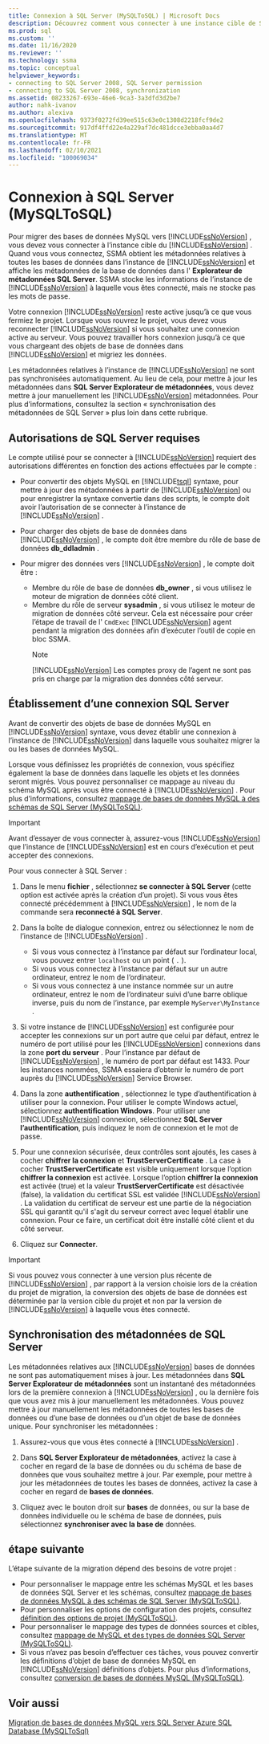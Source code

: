 ```yaml
---
title: Connexion à SQL Server (MySQLToSQL) | Microsoft Docs
description: Découvrez comment vous connecter à une instance cible de SQL Server pour migrer des bases de données MySQL. SSMA obtient des métadonnées sur les bases de données dans SQL Server.
ms.prod: sql
ms.custom: ''
ms.date: 11/16/2020
ms.reviewer: ''
ms.technology: ssma
ms.topic: conceptual
helpviewer_keywords:
- connecting to SQL Server 2008, SQL Server permission
- connecting to SQL Server 2008, synchronization
ms.assetid: 08233267-693e-46e6-9ca3-3a3dfd3d2be7
author: nahk-ivanov
ms.author: alexiva
ms.openlocfilehash: 9373f0272fd39ee515c63e0c1308d2218fcf9de2
ms.sourcegitcommit: 917df4ffd22e4a229af7dc481dcce3ebba0aa4d7
ms.translationtype: MT
ms.contentlocale: fr-FR
ms.lasthandoff: 02/10/2021
ms.locfileid: "100069034"
---
```

# <a name="connecting-to-sql-server-mysqltosql"></a>Connexion à SQL Server (MySQLToSQL)

Pour migrer des bases de données MySQL vers [!INCLUDE[ssNoVersion](../../includes/ssnoversion-md.md)] , vous devez vous connecter à l’instance cible du [!INCLUDE[ssNoVersion](../../includes/ssnoversion-md.md)] . Quand vous vous connectez, SSMA obtient les métadonnées relatives à toutes les bases de données dans l’instance de [!INCLUDE[ssNoVersion](../../includes/ssnoversion-md.md)] et affiche les métadonnées de la base de données dans l' **Explorateur de métadonnées SQL Server**. SSMA stocke les informations de l’instance de [!INCLUDE[ssNoVersion](../../includes/ssnoversion-md.md)] à laquelle vous êtes connecté, mais ne stocke pas les mots de passe.

Votre connexion [!INCLUDE[ssNoVersion](../../includes/ssnoversion-md.md)] reste active jusqu’à ce que vous fermiez le projet. Lorsque vous rouvrez le projet, vous devez vous reconnecter [!INCLUDE[ssNoVersion](../../includes/ssnoversion-md.md)] si vous souhaitez une connexion active au serveur. Vous pouvez travailler hors connexion jusqu’à ce que vous chargeant des objets de base de données dans [!INCLUDE[ssNoVersion](../../includes/ssnoversion-md.md)] et migriez les données.

Les métadonnées relatives à l’instance de [!INCLUDE[ssNoVersion](../../includes/ssnoversion-md.md)] ne sont pas synchronisées automatiquement. Au lieu de cela, pour mettre à jour les métadonnées dans **SQL Server Explorateur de métadonnées**, vous devez mettre à jour manuellement les [!INCLUDE[ssNoVersion](../../includes/ssnoversion-md.md)] métadonnées. Pour plus d’informations, consultez la section « synchronisation des métadonnées de SQL Server » plus loin dans cette rubrique.

## <a name="required-sql-server-permissions"></a>Autorisations de SQL Server requises

Le compte utilisé pour se connecter à [!INCLUDE[ssNoVersion](../../includes/ssnoversion-md.md)] requiert des autorisations différentes en fonction des actions effectuées par le compte :

- Pour convertir des objets MySQL en [!INCLUDE[tsql](../../includes/tsql-md.md)] syntaxe, pour mettre à jour des métadonnées à partir de [!INCLUDE[ssNoVersion](../../includes/ssnoversion-md.md)] ou pour enregistrer la syntaxe convertie dans des scripts, le compte doit avoir l’autorisation de se connecter à l’instance de [!INCLUDE[ssNoVersion](../../includes/ssnoversion-md.md)] .

- Pour charger des objets de base de données dans [!INCLUDE[ssNoVersion](../../includes/ssnoversion-md.md)] , le compte doit être membre du rôle de base de données **db_ddladmin** .

- Pour migrer des données vers [!INCLUDE[ssNoVersion](../../includes/ssnoversion-md.md)] , le compte doit être :
  - Membre du rôle de base de données **db_owner** , si vous utilisez le moteur de migration de données côté client.
  - Membre du rôle de serveur **sysadmin** , si vous utilisez le moteur de migration de données côté serveur. Cela est nécessaire pour créer l’étape de travail de l' `CmdExec` [!INCLUDE[ssNoVersion](../../includes/ssnoversion-md.md)] agent pendant la migration des données afin d’exécuter l’outil de copie en bloc SSMA.
    > [!NOTE]
    > [!INCLUDE[ssNoVersion](../../includes/ssnoversion-md.md)] Les comptes proxy de l’agent ne sont pas pris en charge par la migration des données côté serveur.

## <a name="establishing-a-sql-server-connection"></a>Établissement d’une connexion SQL Server

Avant de convertir des objets de base de données MySQL en [!INCLUDE[ssNoVersion](../../includes/ssnoversion-md.md)] syntaxe, vous devez établir une connexion à l’instance de [!INCLUDE[ssNoVersion](../../includes/ssnoversion-md.md)] dans laquelle vous souhaitez migrer la ou les bases de données MySQL.

Lorsque vous définissez les propriétés de connexion, vous spécifiez également la base de données dans laquelle les objets et les données seront migrés. Vous pouvez personnaliser ce mappage au niveau du schéma MySQL après vous être connecté à [!INCLUDE[ssNoVersion](../../includes/ssnoversion-md.md)] . Pour plus d’informations, consultez [mappage de bases de données MySQL à des schémas de SQL Server &#40;MySQLToSQL&#41;](../../ssma/mysql/mapping-mysql-databases-to-sql-server-schemas-mysqltosql.md).

> [!IMPORTANT]
> Avant d’essayer de vous connecter à, assurez-vous [!INCLUDE[ssNoVersion](../../includes/ssnoversion-md.md)] que l’instance de [!INCLUDE[ssNoVersion](../../includes/ssnoversion-md.md)] est en cours d’exécution et peut accepter des connexions.

Pour vous connecter à SQL Server :

1. Dans le menu **fichier** , sélectionnez **se connecter à SQL Server** (cette option est activée après la création d’un projet).
   Si vous vous êtes connecté précédemment à [!INCLUDE[ssNoVersion](../../includes/ssnoversion-md.md)] , le nom de la commande sera **reconnecté à SQL Server**.

2. Dans la boîte de dialogue connexion, entrez ou sélectionnez le nom de l’instance de [!INCLUDE[ssNoVersion](../../includes/ssnoversion-md.md)] .
   - Si vous vous connectez à l’instance par défaut sur l’ordinateur local, vous pouvez entrer `localhost` ou un point ( `.` ).
   - Si vous vous connectez à l’instance par défaut sur un autre ordinateur, entrez le nom de l’ordinateur.
   - Si vous vous connectez à une instance nommée sur un autre ordinateur, entrez le nom de l’ordinateur suivi d’une barre oblique inverse, puis du nom de l’instance, par exemple `MyServer\MyInstance` .

3. Si votre instance de [!INCLUDE[ssNoVersion](../../includes/ssnoversion-md.md)] est configurée pour accepter les connexions sur un port autre que celui par défaut, entrez le numéro de port utilisé pour les [!INCLUDE[ssNoVersion](../../includes/ssnoversion-md.md)] connexions dans la zone **port du serveur** . Pour l’instance par défaut de [!INCLUDE[ssNoVersion](../../includes/ssnoversion-md.md)] , le numéro de port par défaut est 1433. Pour les instances nommées, SSMA essaiera d’obtenir le numéro de port auprès du [!INCLUDE[ssNoVersion](../../includes/ssnoversion-md.md)] Service Browser.

4. Dans la zone **authentification** , sélectionnez le type d’authentification à utiliser pour la connexion. Pour utiliser le compte Windows actuel, sélectionnez **authentification Windows**. Pour utiliser une [!INCLUDE[ssNoVersion](../../includes/ssnoversion-md.md)] connexion, sélectionnez **SQL Server l’authentification**, puis indiquez le nom de connexion et le mot de passe.

5. Pour une connexion sécurisée, deux contrôles sont ajoutés, les cases à cocher **chiffrer la connexion** et **TrustServerCertificate** . La case à cocher **TrustServerCertificate** est visible uniquement lorsque l’option **chiffrer la connexion** est activée. Lorsque l’option **chiffrer la connexion** est activée (true) et la valeur **TrustServerCertificate** est désactivée (false), la validation du certificat SSL est validée [!INCLUDE[ssNoVersion](../../includes/ssnoversion-md.md)] . La validation du certificat de serveur est une partie de la négociation SSL qui garantit qu'il s'agit du serveur correct avec lequel établir une connexion. Pour ce faire, un certificat doit être installé côté client et du côté serveur.

6. Cliquez sur **Connecter**.

> [!IMPORTANT]
> Si vous pouvez vous connecter à une version plus récente de [!INCLUDE[ssNoVersion](../../includes/ssnoversion-md.md)] , par rapport à la version choisie lors de la création du projet de migration, la conversion des objets de base de données est déterminée par la version cible du projet et non par la version de [!INCLUDE[ssNoVersion](../../includes/ssnoversion-md.md)] à laquelle vous êtes connecté.

## <a name="synchronizing-sql-server-metadata"></a>Synchronisation des métadonnées de SQL Server

Les métadonnées relatives aux [!INCLUDE[ssNoVersion](../../includes/ssnoversion-md.md)] bases de données ne sont pas automatiquement mises à jour. Les métadonnées dans **SQL Server Explorateur de métadonnées** sont un instantané des métadonnées lors de la première connexion à [!INCLUDE[ssNoVersion](../../includes/ssnoversion-md.md)] , ou la dernière fois que vous avez mis à jour manuellement les métadonnées. Vous pouvez mettre à jour manuellement les métadonnées de toutes les bases de données ou d’une base de données ou d’un objet de base de données unique. Pour synchroniser les métadonnées :

1. Assurez-vous que vous êtes connecté à [!INCLUDE[ssNoVersion](../../includes/ssnoversion-md.md)] .

2. Dans **SQL Server Explorateur de métadonnées**, activez la case à cocher en regard de la base de données ou du schéma de base de données que vous souhaitez mettre à jour.
   Par exemple, pour mettre à jour les métadonnées de toutes les bases de données, activez la case à cocher en regard de **bases de données**.

3. Cliquez avec le bouton droit sur **bases** de données, ou sur la base de données individuelle ou le schéma de base de données, puis sélectionnez **synchroniser avec la base de** données.

## <a name="next-step"></a>étape suivante

L’étape suivante de la migration dépend des besoins de votre projet :

- Pour personnaliser le mappage entre les schémas MySQL et les bases de données SQL Server et les schémas, consultez [mappage de bases de données MySQL à des schémas de SQL Server &#40;MySQLToSQL&#41;](../../ssma/mysql/mapping-mysql-databases-to-sql-server-schemas-mysqltosql.md).
- Pour personnaliser les options de configuration des projets, consultez [définition des options de projet &#40;MySQLToSQL&#41;](../../ssma/mysql/setting-project-options-mysqltosql.md).
- Pour personnaliser le mappage des types de données sources et cibles, consultez [mappage de MySQL et des types de données SQL Server &#40;MySQLToSQL&#41;](../../ssma/mysql/mapping-mysql-and-sql-server-data-types-mysqltosql.md).
- Si vous n’avez pas besoin d’effectuer ces tâches, vous pouvez convertir les définitions d’objet de base de données MySQL en [!INCLUDE[ssNoVersion](../../includes/ssnoversion-md.md)] définitions d’objets. Pour plus d’informations, consultez [conversion de bases de données MySQL &#40;MySQLToSQL&#41;](../../ssma/mysql/converting-mysql-databases-mysqltosql.md).

## <a name="see-also"></a>Voir aussi

[Migration de bases de données MySQL vers SQL Server Azure SQL Database &#40;MySQLToSql&#41;](../../ssma/mysql/migrating-mysql-databases-to-sql-server-azure-sql-db-mysqltosql.md)

